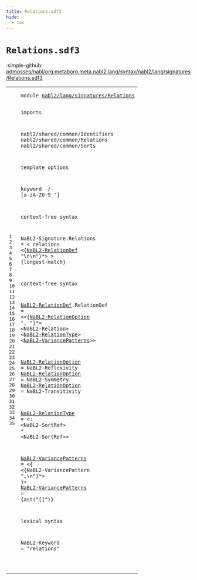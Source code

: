 ```yaml
---
title: Relations.sdf3
hide:
  - toc
---
```


# `Relations.sdf3`

:simple-github: [pdmosses/nabl/org.metaborg.meta.nabl2.lang/syntax/nabl2/lang/signatures/Relations.sdf3]

[pdmosses/nabl/org.metaborg.meta.nabl2.lang/syntax/nabl2/lang/signatures/Relations.sdf3]: https://github.com/pdmosses/nabl/blob/master/org.metaborg.meta.nabl2.lang/syntax/nabl2/lang/signatures/Relations.sdf3 "The source file on GitHub"

<div class="sdf3"><table class="highlighttable"><tbody><tr><td class="linenos"><div class="linenodiv"><pre><span></span>1
2
3
4
5
6
7
8
9
10
11
12
13
14
15
16
17
18
19
20
21
22
23
24
25
26
27
28
29
30
31
32
33
34
35
</pre></div></td>
<td class="code"><pre><code><span class="keyword">module</span> <a href="../Signature.sdf3#nabl2/lang/signatures/Relations_190_221" id="nabl2/lang/signatures/Relations_7_38" title="Referenced at ../Signature.sdf3 line 9">nabl2/lang/signatures/Relations</a>

<span class="keyword">imports</span>

  <span title="External reference">nabl2/shared/common/Identifiers</span>
  <span title="External reference">nabl2/shared/common/Relations</span>
  <span title="External reference">nabl2/shared/common/Sorts</span>

<span class="keyword">template options</span>

  <span class="keyword">keyword</span> -/- [<span class="cons_Regular">a</span>-<span class="cons_Regular">z</span><span class="cons_Regular">A</span>-<span class="cons_Regular">Z</span><span class="cons_Regular">0</span>-<span class="cons_Regular">9</span>\_\']

<span class="keyword">context-free syntax</span>

  <span id="NaBL2-Signature_216_231" title="Not referenced locally, nor via imports">NaBL2-Signature</span>.<span class="cons_Constructor"><span id="Relations_232_241" title="Not referenced locally, nor via imports">Relations</span></span> = &lt;
    <span class="cons_String">relations</span>
      &lt;{<a href="#NaBL2-RelationDef_340_357" id="NaBL2-RelationDef_268_285" title="Defined at line 22">NaBL2-RelationDef</a> <span class="cons_Lit">"\n\n"</span>}*&gt;
  &gt; {<span class="keyword">longest-match</span>}

<span class="keyword">context-free syntax</span>

  <a href="#NaBL2-RelationDef_268_285" id="NaBL2-RelationDef_340_357" title="Referenced at line 17">NaBL2-RelationDef</a>.<span class="cons_Constructor"><span id="RelationDef_358_369" title="Not referenced locally, nor via imports">RelationDef</span></span> = &lt;&lt;{<a href="#NaBL2-RelationOption_471_491" id="NaBL2-RelationOption_375_395" title="Defined at line 24, 25, 26">NaBL2-RelationOption</a> <span class="cons_Lit">", "</span>}*&gt; &lt;<span title="External reference">NaBL2-Relation</span>&gt; &lt;<a href="#NaBL2-RelationType_599_617" id="NaBL2-RelationType_422_440" title="Defined at line 28">NaBL2-RelationType</a>&gt; &lt;<a href="#NaBL2-VariancePatterns_661_683" id="NaBL2-VariancePatterns_443_465" title="Defined at line 30, 31">NaBL2-VariancePatterns</a>&gt;&gt;

  <a href="#NaBL2-RelationOption_375_395" id="NaBL2-RelationOption_471_491" title="Referenced at line 22">NaBL2-RelationOption</a> = <span title="External reference">NaBL2-Reflexivity</span>
  <a href="#NaBL2-RelationOption_375_395" id="NaBL2-RelationOption_514_534" title="Referenced at line 22">NaBL2-RelationOption</a> = <span title="External reference">NaBL2-Symmetry</span>
  <a href="#NaBL2-RelationOption_375_395" id="NaBL2-RelationOption_554_574" title="Referenced at line 22">NaBL2-RelationOption</a> = <span title="External reference">NaBL2-Transitivity</span>

  <a href="#NaBL2-RelationType_422_440" id="NaBL2-RelationType_599_617" title="Referenced at line 22">NaBL2-RelationType</a> = &lt;<span class="cons_String">:</span> &lt;<span title="External reference">NaBL2-SortRef</span>&gt; <span class="cons_String">*</span> &lt;<span title="External reference">NaBL2-SortRef</span>&gt;&gt;

  <a href="#NaBL2-VariancePatterns_443_465" id="NaBL2-VariancePatterns_661_683" title="Referenced at line 22">NaBL2-VariancePatterns</a>      = &lt;<span class="cons_String">{</span> &lt;{<span title="External reference">NaBL2-VariancePattern</span> <span class="cons_Lit">",\n"</span>}*&gt; <span class="cons_String">}</span>&gt;
  <a href="#NaBL2-VariancePatterns_443_465" id="NaBL2-VariancePatterns_732_754" title="Referenced at line 22">NaBL2-VariancePatterns</a>      = {<span class="cons_Unquoted">ast</span>(<span class="cons_Quoted">"[]"</span>)}
 
 <span class="keyword">lexical syntax</span>
 
  <span id="NaBL2-Keyword_796_809" title="Not referenced locally, nor via imports">NaBL2-Keyword</span> = <span class="cons_Lit">"relations"</span>

</code></pre></td></tr></tbody></table></div>